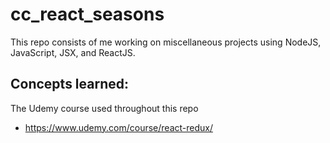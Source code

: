 # cc_react_seasons

This repo consists of me working on miscellaneous projects using NodeJS, JavaScript, JSX, and ReactJS.

Concepts learned:
- 

The Udemy course used throughout this repo
-   https://www.udemy.com/course/react-redux/
